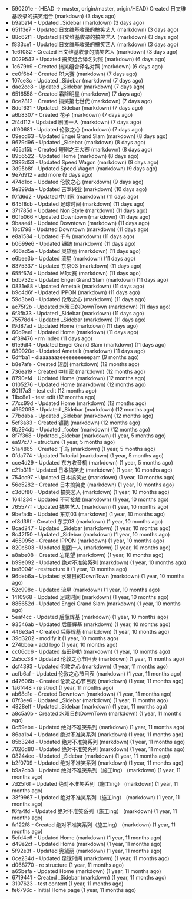 * 590201e - (HEAD -> master, origin/master, origin/HEAD) Created 日文维基收录的搞笑组合 (markdown) (3 days ago) <TC>
* b9aba14 - Updated _Sidebar (markdown) (3 days ago) <TC>
* 651f3e7 - Updated 日文维基收录的搞笑艺人 (markdown) (3 days ago) <TC>
* 88c62f1 - Updated 日文维基收录的搞笑艺人 (markdown) (3 days ago) <TC>
* f833ce1 - Updated 日文维基收录的搞笑艺人 (markdown) (3 days ago) <TC>
* 1e61082 - Created 日文维基收录的搞笑艺人 (markdown) (3 days ago) <TC>
* 0029542 - Updated 搞笑组合译名对照 (markdown) (6 days ago) <TC>
* 1c679b9 - Created 搞笑组合译名对照 (markdown) (6 days ago) <TC>
* ce0f6b4 - Created R1大赛 (markdown) (7 days ago) <TC>
* 107ce8c - Updated _Sidebar (markdown) (7 days ago) <TC>
* dae2cc8 - Updated _Sidebar (markdown) (7 days ago) <TC>
* 6516558 - Created 霜降明星 (markdown) (7 days ago) <TC>
* 8ce2812 - Created 搞笑第七世代 (markdown) (7 days ago) <TC>
* 8dcf631 - Updated _Sidebar (markdown) (7 days ago) <TC>
* a6b8307 - Created 花子 (markdown) (7 days ago) <TC>
* 2f4d112 - Updated 剧团一人 (markdown) (7 days ago) <TC>
* df90681 - Updated 伦敦之心 (markdown) (7 days ago) <TC>
* 09ecd63 - Updated Engei Grand Slam (markdown) (8 days ago) <TC>
* 9679d96 - Updated _Sidebar (markdown) (8 days ago) <TC>
* 465a15b - Created 短剧之王大赛 (markdown) (8 days ago) <TC>
* 8956522 - Updated Home (markdown) (8 days ago) <TC>
* 2993d53 - Updated Speed Wagon (markdown) (9 days ago) <TC>
* 3d95b8f - Updated Speed Wagon (markdown) (9 days ago) <TC>
* 9e7d912 - add more (9 days ago) <tcgriffith>
* 474d1cc - Updated 伦敦之心 (markdown) (9 days ago) <TC>
* 9e399da - Updated 吉本兴业 (markdown) (10 days ago) <TC>
* f0fd6d2 - Updated 中川家 (markdown) (11 days ago) <TC>
* 645f8cb - Updated 足球时间 (markdown) (11 days ago) <TC>
* 371785d - Updated Non Style (markdown) (11 days ago) <TC>
* 60fb066 - Updated Downtown (markdown) (11 days ago) <TC>
* 9baae4f - Updated Downtown (markdown) (11 days ago) <TC>
* 18c1798 - Updated Downtown (markdown) (11 days ago) <TC>
* e8a1584 - Updated 千鸟 (markdown) (11 days ago) <TC>
* b0699e6 - Updated 镰鼬 (markdown) (11 days ago) <TC>
* 466ad5e - Updated 奥黛丽 (markdown) (11 days ago) <TC>
* e6bee3b - Updated 流星 (markdown) (11 days ago) <TC>
* 8375337 - Updated 东京03 (markdown) (11 days ago) <TC>
* 655f674 - Updated M1大赛 (markdown) (11 days ago) <TC>
* bdb732c - Updated Engei Grand Slam (markdown) (11 days ago) <TC>
* 0831e88 - Updated Ametalk (markdown) (11 days ago) <TC>
* b9c4d6f - Updated IPPON (markdown) (11 days ago) <TC>
* 59d3be0 - Updated 伦敦之心 (markdown) (11 days ago) <TC>
* ac75f2b - Updated 水曜日的DownTown (markdown) (11 days ago) <TC>
* 6f3fb33 - Updated _Sidebar (markdown) (11 days ago) <TC>
* 75578d4 - Updated _Sidebar (markdown) (11 days ago) <TC>
* f9d87ad - Updated Home (markdown) (11 days ago) <TC>
* 60d9ae1 - Updated Home (markdown) (11 days ago) <TC>
* 4f39476 - rm index (11 days ago) <tcgriffith>
* 61e9df4 - Updated Engei Grand Slam (markdown) (11 days ago) <TC>
* 689920e - Updated Ametalk (markdown) (11 days ago) <TC>
* 6dffba1 - diaaaaaazeeeeeeeeeepam (9 months ago) <tcgriffith>
* b8e7afe - Created 短剧 (markdown) (12 months ago) <TC>
* 736ea19 - Created 中川家 (markdown) (12 months ago) <TC>
* 8790ef4 - Updated Home (markdown) (12 months ago) <TC>
* 0105276 - Updated Home (markdown) (12 months ago) <TC>
* 801f7a3 - test edit (12 months ago) <TC>
* 11bc8e1 - test edit (12 months ago) <TC>
* 77cc99d - Updated Home (markdown) (12 months ago) <TC>
* 4962098 - Updated _Sidebar (markdown) (12 months ago) <TC>
* 77bdaba - Updated _Sidebar (markdown) (12 months ago) <TC>
* 5cf3a83 - Created 镰鼬 (markdown) (12 months ago) <TC>
* 9b294db - Updated _footer (markdown) (12 months ago) <TC>
* 8f7f368 - Updated _Sidebar (markdown) (1 year, 5 months ago) <TC>
* ea97c77 - structure (1 year, 5 months ago) <tcgriffith>
* 51a4865 - Created 千鸟 (markdown) (1 year, 5 months ago) <TC>
* 0fda774 - Updated Tutorial (markdown) (1 year, 5 months ago) <TC>
* cce4d29 - Updated 东方收音机 (markdown) (1 year, 5 months ago) <TC>
* c21b311 - Updated 日本搞笑史 (markdown) (1 year, 10 months ago) <TC>
* 754cc97 - Updated 日本搞笑史 (markdown) (1 year, 10 months ago) <TC>
* 56e5282 - Created 日本搞笑史 (markdown) (1 year, 10 months ago) <TC>
* c3d0f80 - Updated 搞笑艺人 (markdown) (1 year, 10 months ago) <TC>
* 1641234 - Updated 不可接触 (markdown) (1 year, 10 months ago) <crossrx>
* 765577f - Updated 搞笑艺人 (markdown) (1 year, 10 months ago) <TC>
* 9befadb - Updated 东京03 (markdown) (1 year, 10 months ago) <TC>
* ef8d39f - Created 东京03 (markdown) (1 year, 10 months ago) <TC>
* 8cad247 - Updated _Sidebar (markdown) (1 year, 10 months ago) <TC>
* 8c42f50 - Updated _Sidebar (markdown) (1 year, 10 months ago) <TC>
* 465995c - Created IPPON (markdown) (1 year, 10 months ago) <TC>
* 820c803 - Updated 剧团一人 (markdown) (1 year, 10 months ago) <TC>
* a8abe08 - Created 岩尾望 (markdown) (1 year, 10 months ago) <TC>
* b99e092 - Updated 绝对不准笑系列 (markdown) (1 year, 10 months ago) <Humi2314>
* be8004f - restructure it (1 year, 10 months ago) <tcgriffith>
* 96deb6a - Updated 水曜日的DownTown (markdown) (1 year, 10 months ago) <Humi2314>
* 52c998c - Updated 流星 (markdown) (1 year, 10 months ago) <tohrusnbs>
* 1410968 - Updated 足球时间 (markdown) (1 year, 10 months ago) <TC>
* 885652d - Updated Engei Grand Slam (markdown) (1 year, 10 months ago) <TC>
* 5eaf4cc - Updated 后藤辉基 (markdown) (1 year, 10 months ago) <TC>
* 93546ab - Updated 后藤辉基 (markdown) (1 year, 10 months ago) <TC>
* 446e3a4 - Created 后藤辉基 (markdown) (1 year, 10 months ago) <TC>
* 39d3202 - modify it (1 year, 10 months ago) <tcgriffith>
* 274bbba - add logo (1 year, 10 months ago) <tcgriffith>
* cc06dc6 - Updated 岛田绅助 (markdown) (1 year, 10 months ago) <TC>
* 2a5cc38 - Updated 伦敦之心节目表 (markdown) (1 year, 11 months ago) <TC>
* dcf4393 - Updated 伦敦之心 (markdown) (1 year, 11 months ago) <TC>
* acfb6af - Updated 伦敦之心节目表 (markdown) (1 year, 11 months ago) <TC>
* d47606b - Created 伦敦之心节目表 (markdown) (1 year, 11 months ago) <TC>
* 1a6f448 - re struct (1 year, 11 months ago) <tcgriffith>
* ab68d1e - Created Downtown (markdown) (1 year, 11 months ago) <TC>
* 07f3ee6 - Updated _Sidebar (markdown) (1 year, 11 months ago) <TC>
* 4828eff - Updated _Sidebar (markdown) (1 year, 11 months ago) <Humi2314>
* a8c5a0b - Created 水曜日的DownTown (markdown) (1 year, 11 months ago) <Humi2314>
* 0c59ebe - Updated 绝对不准笑系列 (markdown) (1 year, 11 months ago) <Humi2314>
* 86aa1b4 - Updated 绝对不准笑系列 (markdown) (1 year, 11 months ago) <Humi2314>
* 85b324d - Updated 绝对不准笑系列 (markdown) (1 year, 11 months ago) <Humi2314>
* 7026d80 - Updated 绝对不准笑系列 (markdown) (1 year, 11 months ago) <Humi2314>
* 08244ee - Updated _Sidebar (markdown) (1 year, 11 months ago) <Humi2314>
* b2f0709 - Updated 绝对不准笑系列 (markdown) (1 year, 11 months ago) <Humi2314>
* b9a2cb3 - Updated 绝对不准笑系列（施工ing） (markdown) (1 year, 11 months ago) <Humi2314>
* 7d25f6f - Updated 绝对不准笑系列（施工ing） (markdown) (1 year, 11 months ago) <Humi2314>
* 38f9967 - Updated 绝对不准笑系列（施工ing） (markdown) (1 year, 11 months ago) <Humi2314>
* f6fa4fd - Updated 绝对不准笑系列（施工ing） (markdown) (1 year, 11 months ago) <Humi2314>
* fa122f8 - Created 绝对不准笑系列（施工ing） (markdown) (1 year, 11 months ago) <Humi2314>
* 5cfd4e6 - Updated Home (markdown) (1 year, 11 months ago) <TC>
* d49e2cf - Updated Home (markdown) (1 year, 11 months ago) <TC>
* 5f92e3f - Updated 奥黛丽 (markdown) (1 year, 11 months ago) <TC>
* 0ce234d - Updated 足球时间 (markdown) (1 year, 11 months ago) <TC>
* d068770 - re structure (1 year, 11 months ago) <tcgriffith>
* a65befa - Updated Home (markdown) (1 year, 11 months ago) <TC>
* 6719441 - Created _Sidebar (markdown) (1 year, 11 months ago) <TC>
* 3107623 - test content (1 year, 11 months ago) <tcgriffith>
* fe6796c - Initial Home page (1 year, 11 months ago) <TC>